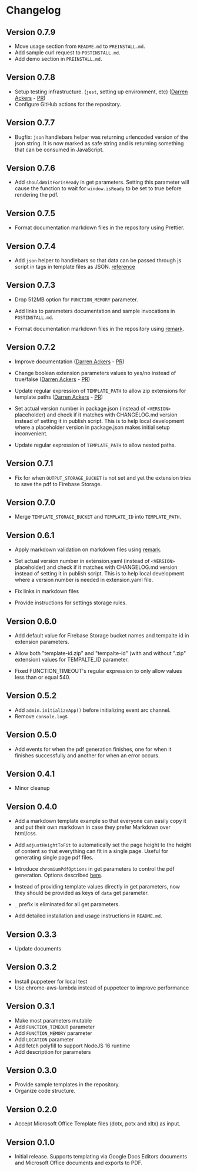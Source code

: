# Changelog

## Version 0.7.9

- Move usage section from `README.md` to `PREINSTALL.md`.
- Add sample curl request to `POSTINSTALL.md`.
- Add demo section in `PREINSTALL.md`.

## Version 0.7.8

- Setup testing infrastructure. (`jest`, setting up environment, etc) ([Darren
  Ackers](https://github.com/sassanh/template-to-pdf/pull/4) -
  [PR](https://github.com/sassanh/template-to-pdf/pull/4))
- Configure GitHub actions for the repository.

## Version 0.7.7

- Bugfix: `json` handlebars helper was returning urlencoded version of the json
  string. It is now marked as safe string and is returning something that can be
  consumed in JavaScript.

## Version 0.7.6

- Add `shouldWaitForIsReady` in get parameters. Setting this parameter will
  cause the function to wait for `window.isReady` to be set to true before
  rendering the pdf.

## Version 0.7.5

- Format documentation markdown files in the repository using Prettier.

## Version 0.7.4

- Add `json` helper to handlebars so that data can be passed through js script
  in tags in template files as JSON.
  [reference](https://stackoverflow.com/a/10233247/1349278)

## Version 0.7.3

- Drop 512MB option for `FUNCTION_MEMORY` parameter.

- Add links to parameters documentation and sample invocations in
  `POSTINSTALL.md`.

- Format documentation markdown files in the repository using
  [remark](https://github.com/remarkjs/remark).

## Version 0.7.2

- Improve documentation ([Darren Ackers](https://github.com/dackers86) -
  [PR](https://github.com/sassanh/template-to-pdf/pull/3))

- Change boolean extension parameters values to yes/no instead of true/false
  ([Darren Ackers](https://github.com/dackers86) -
  [PR](https://github.com/sassanh/template-to-pdf/pull/2))

- Update regular expression of `TEMPLATE_PATH` to allow zip extensions for
  template paths ([Darren Ackers](https://github.com/dackers86) -
  [PR](https://github.com/sassanh/template-to-pdf/pull/1))

- Set actual version number in package.json (instead of `<VERSION>`
  placeholder) and check if it matches with CHANGELOG.md version instead of
  setting it in publish script. This is to help local development where a
  placeholder version in package.json makes initial setup inconvenient.

- Update regular expression of `TEMPLATE_PATH` to allow nested paths.

## Version 0.7.1

- Fix for when `OUTPUT_STORAGE_BUCKET` is not set and yet the extension tries
  to save the pdf to Firebase Storage.

## Version 0.7.0

- Merge `TEMPLATE_STORAGE_BUCKET` and `TEMPLATE_ID` into `TEMPLATE_PATH`.

## Version 0.6.1

- Apply markdown validation on markdown files using [remark](https://github.com/remarkjs/remark).

- Set actual version number in extension.yaml (instead of `<VERSION>`
  placeholder) and check if it matches with CHANGELOG.md version instead of
  setting it in publish script. This is to help local development where a
  version number is needed in extension.yaml file.

- Fix links in markdown files

- Provide instructions for settings storage rules.

## Version 0.6.0

- Add default value for Firebase Storage bucket names and tempalte id in
  extension parameters.

- Allow both "template-id.zip" and "tempalte-id" (with and without ".zip"
  extension) values for TEMPALTE_ID parameter.

- Fixed FUNCTION_TIMEOUT's regular expression to only allow values less than
  or equal 540.

## Version 0.5.2

- Add `admin.initializeApp()` before initializing event arc channel.
- Remove `console.log`s

## Version 0.5.0

- Add events for when the pdf generation finishes, one for when it finishes
  successfully and another for when an error occurs.

## Version 0.4.1

- Minor cleanup

## Version 0.4.0

- Add a markdown template example so that everyone can easily copy it and put
  their own markdown in case they prefer Markdown over html/css.

- Add `adjustHeightToFit` to automatically set the page height to the height
  of content so that everything can fit in a single page. Useful for
  generating single page pdf files.

- Introduce `chromiumPdfOptions` in get parameters to control the pdf
  generation. Options described
  [here](https://www.puppeteersharp.com/api/PuppeteerSharp.PdfOptions.html).

- Instead of providing template values directly in get parameters, now they
  should be provided as keys of `data` get parameter.

- `_` prefix is eliminated for all get parameters.

- Add detailed installation and usage instructions in `README.md`.

## Version 0.3.3

- Update documents

## Version 0.3.2

- Install puppeteer for local test
- Use chrome-aws-lambda instead of puppeteer to improve performance

## Version 0.3.1

- Make most parameters mutable
- Add `FUNCTION_TIMEOUT` parameter
- Add `FUNCTION_MEMORY` parameter
- Add `LOCATION` parameter
- Add fetch polyfill to support NodeJS 16 runtime
- Add description for parameters

## Version 0.3.0

- Provide sample templates in the repository.
- Organize code structure.

## Version 0.2.0

- Accept Microsoft Office Template files (dotx, potx and xltx) as input.

## Version 0.1.0

- Initial release. Supports templating via Google Docs Editors documents and
  Microsoft Office documents and exports to PDF.
